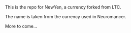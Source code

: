 This is the repo for NewYen, a currency forked from LTC.

The name is taken from the currency used in Neuromancer.

More to come...